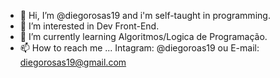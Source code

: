 - 👋 Hi, I’m @diegorosas19 and i'm self-taught in programming.
- 👀 I’m interested in Dev Front-End.
- 🌱 I’m currently learning Algoritmos/Logica de Programação.
- 📫 How to reach me ... Intagram: @diegoroas19 ou 
                         E-mail: diegorosas19@gmail.com 
<!---
diegorosas19/diegorosas19 is a ✨ special ✨ repository because its `README.md` (this file) appears on your GitHub profile.
You can click the Preview link to take a look at your changes.
--->
